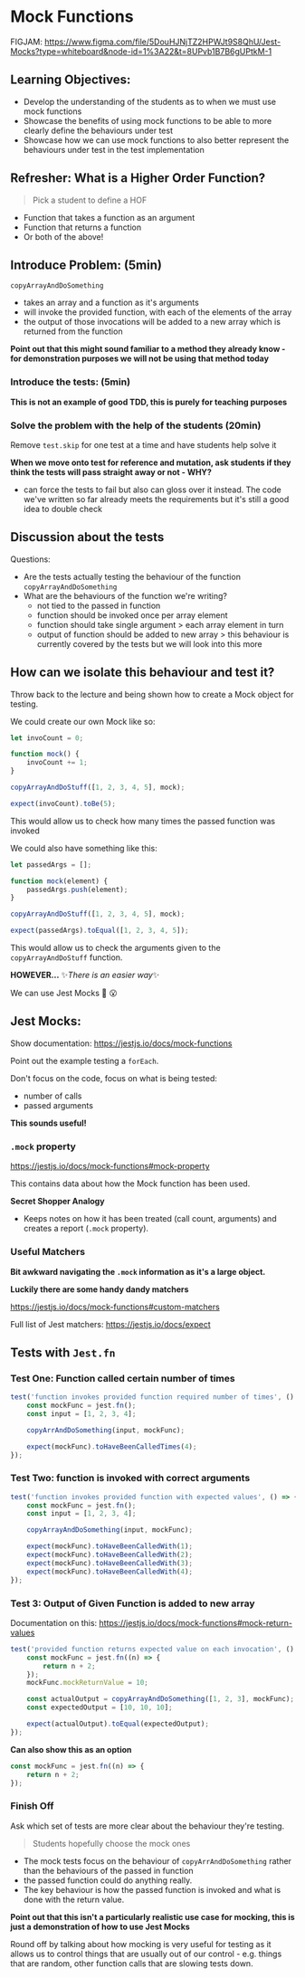 # Mock Functions

FIGJAM: https://www.figma.com/file/5DouHJNjTZ2HPWJt9S8QhU/Jest-Mocks?type=whiteboard&node-id=1%3A22&t=8UPvb1B7B6gUPtkM-1

## Learning Objectives:

- Develop the understanding of the students as to when we must use mock functions
- Showcase the benefits of using mock functions to be able to more clearly define the behaviours under test
- Showcase how we can use mock functions to also better represent the behaviours under test in the test implementation

## Refresher: What is a Higher Order Function?

> Pick a student to define a HOF

- Function that takes a function as an argument
- Function that returns a function
- Or both of the above!

## Introduce Problem: (5min)

`copyArrayAndDoSomething`

- takes an array and a function as it's arguments
- will invoke the provided function, with each of the elements of the array
- the output of those invocations will be added to a new array which is returned from the function

**Point out that this might sound familiar to a method they already know - for demonstration purposes we will not be using that method today**

### Introduce the tests: (5min)

**This is not an example of good TDD, this is purely for teaching purposes**

### Solve the problem with the help of the students (20min)

Remove `test.skip` for one test at a time and have students help solve it

**When we move onto test for reference and mutation, ask students if they think the tests will pass straight away or not - WHY?**

- can force the tests to fail but also can gloss over it instead. The code we've written so far already meets the requirements but it's still a good idea to double check

## Discussion about the tests

Questions:

- Are the tests actually testing the behaviour of the function `copyArrayAndDoSomething`
- What are the behaviours of the function we're writing?
  - not tied to the passed in function
  - function should be invoked once per array element
  - function should take single argument > each array element in turn
  - output of function should be added to new array > this behaviour is currently covered by the tests but we will look into this more

## How can we isolate this behaviour and test it?

Throw back to the lecture and being shown how to create a Mock object for testing.

We could create our own Mock like so:

```js
let invoCount = 0;

function mock() {
	invoCount += 1;
}

copyArrayAndDoStuff([1, 2, 3, 4, 5], mock);

expect(invoCount).toBe(5);
```

This would allow us to check how many times the passed function was invoked

We could also have something like this:

```js
let passedArgs = [];

function mock(element) {
	passedArgs.push(element);
}

copyArrayAndDoStuff([1, 2, 3, 4, 5], mock);

expect(passedArgs).toEqual([1, 2, 3, 4, 5]);
```

This would allow us to check the arguments given to the `copyArrayAndDoStuff` function.

**HOWEVER...**
✨*There is an easier way*✨

We can use Jest Mocks 🤯 😮

## Jest Mocks:

Show documentation: https://jestjs.io/docs/mock-functions

Point out the example testing a `forEach`.

Don't focus on the code, focus on what is being tested:

- number of calls
- passed arguments

**This sounds useful!**

### `.mock` property

https://jestjs.io/docs/mock-functions#mock-property

This contains data about how the Mock function has been used.

**Secret Shopper Analogy**

- Keeps notes on how it has been treated (call count, arguments) and creates a report (`.mock` property).

### Useful Matchers

**Bit awkward navigating the `.mock` information as it's a large object.**

**Luckily there are some handy dandy matchers**

https://jestjs.io/docs/mock-functions#custom-matchers

Full list of Jest matchers: https://jestjs.io/docs/expect

## Tests with `Jest.fn`

### Test One: Function called certain number of times

```js
test('function invokes provided function required number of times', () => {
	const mockFunc = jest.fn();
	const input = [1, 2, 3, 4];

	copyArrAndDoSomething(input, mockFunc);

	expect(mockFunc).toHaveBeenCalledTimes(4);
});
```

### Test Two: function is invoked with correct arguments

```js
test('function invokes provided function with expected values', () => {
	const mockFunc = jest.fn();
	const input = [1, 2, 3, 4];

	copyArrayAndDoSomething(input, mockFunc);

	expect(mockFunc).toHaveBeenCalledWith(1);
	expect(mockFunc).toHaveBeenCalledWith(2);
	expect(mockFunc).toHaveBeenCalledWith(3);
	expect(mockFunc).toHaveBeenCalledWith(4);
});
```

### Test 3: Output of Given Function is added to new array

Documentation on this: https://jestjs.io/docs/mock-functions#mock-return-values

```js
test('provided function returns expected value on each invocation', () => {
	const mockFunc = jest.fn((n) => {
		return n + 2;
	});
	mockFunc.mockReturnValue = 10;

	const actualOutput = copyArrayAndDoSomething([1, 2, 3], mockFunc);
	const expectedOutput = [10, 10, 10];

	expect(actualOutput).toEqual(expectedOutput);
});
```

**Can also show this as an option**

```js
const mockFunc = jest.fn((n) => {
	return n + 2;
});
```

### Finish Off

Ask which set of tests are more clear about the behaviour they're testing.

> Students hopefully choose the mock ones

- The mock tests focus on the behaviour of `copyArrAndDoSomething` rather than the behaviours of the passed in function
- the passed function could do anything really.
- The key behaviour is how the passed function is invoked and what is done with the return value.

**Point out that this isn't a particularly realistic use case for mocking, this is just a demonstration of how to use Jest Mocks**

Round off by talking about how mocking is very useful for testing as it allows us to control things that are usually out of our control - e.g. things that are random, other function calls that are slowing tests down.
